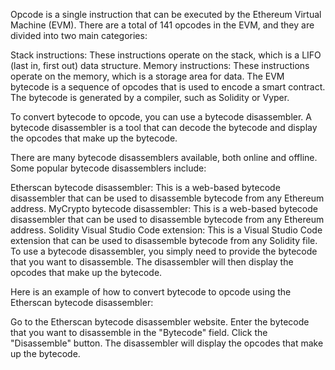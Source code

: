 
Opcode is a single instruction that can be executed by the Ethereum Virtual Machine (EVM). There are a total of 141 opcodes in the EVM, and they are divided into two main categories:

Stack instructions: These instructions operate on the stack, which is a LIFO (last in, first out) data structure.
Memory instructions: These instructions operate on the memory, which is a storage area for data.
The EVM bytecode is a sequence of opcodes that is used to encode a smart contract. The bytecode is generated by a compiler, such as Solidity or Vyper.

To convert bytecode to opcode, you can use a bytecode disassembler. A bytecode disassembler is a tool that can decode the bytecode and display the opcodes that make up the bytecode.

There are many bytecode disassemblers available, both online and offline. Some popular bytecode disassemblers include:

Etherscan bytecode disassembler: This is a web-based bytecode disassembler that can be used to disassemble bytecode from any Ethereum address.
MyCrypto bytecode disassembler: This is a web-based bytecode disassembler that can be used to disassemble bytecode from any Ethereum address.
Solidity Visual Studio Code extension: This is a Visual Studio Code extension that can be used to disassemble bytecode from any Solidity file.
To use a bytecode disassembler, you simply need to provide the bytecode that you want to disassemble. The disassembler will then display the opcodes that make up the bytecode.

Here is an example of how to convert bytecode to opcode using the Etherscan bytecode disassembler:

Go to the Etherscan bytecode disassembler website.
Enter the bytecode that you want to disassemble in the "Bytecode" field.
Click the "Disassemble" button.
The disassembler will display the opcodes that make up the bytecode.